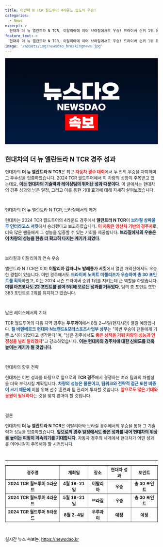 ```yaml
---
title: 아반떼 N TCR 월드투어 4라운드 압도적 우승!
categories:
  - News
excerpt: >
  현대차 더 뉴 엘란트라 N TCR, 이탈리아에 이어 브라질에서도 우승! 드라이버 순위 1위 유지하며 차량 성능 입증. 남은 경주에도 기대UP!
feature_text: >
  현대차 더 뉴 엘란트라 N TCR, 이탈리아에 이어 브라질에서도 우승! 드라이버 순위 1위 유지하며 차량 성능 입증. 남은 경주에도 기대UP!
image: '/assets/img/newsdao_breakingnews.jpg'
---
```


<p><img src="/assets/img/newsdao_breakingnews.jpg" alt="firstkoreanews 속보" /></p>

<h2 data-ke-size="size26">현대차의 더 뉴 엘란트라 N TCR 경주 성과</h2>

<p data-ke-size="size16">현대차의 <b>더 뉴 엘란트라 N TCR</b>은 최근 <b><span style="color: #ee2323;">자동차 경주 대회</span></b>에서 두 번의 우승을 차지하며 그 우수성을 입증하였습니다. 2024 TCR 월드투어에서 이 차량의 성장이 주목받고 있는데요, <b><span style="background-color: #21538527;">이는 현대차의 기술력과 레이싱팀의 뛰어난 성과 때문이다</span></b>. 이 글에서는 현대차의 경주 성과와 남은 일정, 그리고 이를 통한 기대 효과에 대해 자세히 살펴보겠습니다.</p>

<p data-ke-size="size16">&nbsp;</p>

<p>현대차의 더 뉴 엘란트라 N TCR, 브라질에서의 쾌거</p>

<p data-ke-size="size16">현대차는 2024 TCR 월드투어의 4라운드 경주에서 <b>엘란트라 N TCR</b>이 <b><span style="color: #1a5490;">브라질 상파울루 인터라고스 서킷</span></b>에서 승리했다고 보고하였습니다. <b><span style="color: #ee2323;">이 차량은 양산차 기반의 경주차</span></b>로, 더욱 많은 팬들에게 그 성능을 입증할 수 있는 기회를 제공합니다. <b><span style="background-color: #21538527;">브라질에서의 우승은 이 차량의 성능을 한층 더 확고히 다지는 계기가 되었다</span></b>.</p>

<p data-ke-size="size16">&nbsp;</p>

<p>브라질과 이탈리아의 연속 우승</p>

<p data-ke-size="size16">엘란트라 N TCR은 이미 <b>이탈리아 캄파냐노 발레룽가 서킷</b>에서 열린 개막전에서도 우승한 경험이 있습니다. 이번 경주에서도 <b><span style="color: #1a5490;">드라이버 노버트 미첼리즈가 우승하며 총 30 포인트를 획득</span></b>하였고, 이는 2024 시즌 드라이버 순위 1위를 지키는데 큰 역할을 하였습니다. <b><span style="background-color: #21538527;">미켈 아즈코나도 22 포인트를 얻어 5위에 오르는 성과를 거두었다</span></b>, 팀의 총 포인트 또한 383 포인트로 2위를 유지하고 있습니다.</p>

<p data-ke-size="size16">&nbsp;</p>

<p>남은 레이스에서의 기대</p>

<p data-ke-size="size16">TCR 월드투어의 다음 지역 경주는 <b>우루과이</b>에서 8월 2~4일(현지시간) 열릴 예정입니다. <b><span style="color: #1a5490;">틸 바텐베르크 현대차 N브랜드&모터스포츠사업부 상무</span></b>는 "이번 우승이 팬들에게 기쁜 소식이 되었다고 생각한다"며, "남은 경주에서도 <b><span style="color: #ee2323;">좋은 성적을 거둬 차량의 성능과 안정성을 널리 알리겠다</span></b>"고 강조하였습니다. <b><span style="background-color: #21538527;">이는 현대차의 경주차에 대한 신뢰도를 더욱 높이는 계기가 될 것입니다</span></b>.</p>

<p data-ke-size="size16">&nbsp;</p>

<p>현대차의 향후 전략</p>

<p data-ke-size="size16">현대차는 이번 성과를 바탕으로 앞으로의 <b>TCR 경주</b>에서 경쟁하는 여러 팀과의 차별성을 더욱 부각시킬 계획입니다. <b><span style="color: #1a5490;">차량의 성능은 물론이고, 팀워크와 전략적 접근 또한 비중이 크기 때문에</span></b> 이를 위해 선수 훈련과 팀 관리에 투자할 것입니다. <b><span style="color: #ee2323;">앞으로도 많은 기대와 응원이 필요하다</span></b>는 것을 잊지 않아야 할 것입니다.</p>

<p data-ke-size="size16">&nbsp;</p>

<p>결론</p>

<p data-ke-size="size16">현대차의 <b>더 뉴 엘란트라 N TCR</b>은 이탈리아와 브라질 경주에서의 우승을 통해 그 기술력과 성능을 입증하였습니다. <b><span style="background-color: #21538527;">앞으로의 경주 일정에서도 좋은 성과를 내어 현대차의 위상을 높이는 여정이 계속되기를 기대합니다</span></b>. 자동차 경주의 세계에서 현대차가 어떤 성과를 이어나갈지 주목해야 할 시점입니다.</p>

<p data-ke-size="size16">&nbsp;</p>

<hr/>

<table style="width: 100%; border-collapse: collapse;" border="1">
    <tr>
        <td style="text-align: center; height: 17px;"><b>경주명</b></td>
        <td style="text-align: center; height: 17px;"><b>개최일</b></td>
        <td style="text-align: center; height: 17px;"><b>장소</b></td>
        <td style="text-align: center; height: 17px;"><b>현대차 성과</b></td>
        <td style="text-align: center; height: 17px;"><b>포인트</b></td>
    </tr>
    <tr>
        <td style="text-align: center; height: 17px;"><b>2024 TCR 월드투어 1라운드</b></td>
        <td style="text-align: center; height: 17px;"><b>4월 19-21일</b></td>
        <td style="text-align: center; height: 17px;"><b>이탈리아</b></td>
        <td style="text-align: center; height: 17px;"><b>우승</b></td>
        <td style="text-align: center; height: 17px;"><b>총 30 포인트</b></td>
    </tr>
    <tr>
        <td style="text-align: center; height: 17px;"><b>2024 TCR 월드투어 4라운드</b></td>
        <td style="text-align: center; height: 17px;"><b>5월 19-21일</b></td>
        <td style="text-align: center; height: 17px;"><b>브라질</b></td>
        <td style="text-align: center; height: 17px;"><b>우승</b></td>
        <td style="text-align: center; height: 17px;"><b>총 30 포인트</b></td>
    </tr>
    <tr>
        <td style="text-align: center; height: 17px;"><b>2024 TCR 월드투어 5라운드</b></td>
        <td style="text-align: center; height: 17px;"><b>8월 2-4일</b></td>
        <td style="text-align: center; height: 17px;"><b>우루과이</b></td>
        <td style="text-align: center; height: 17px;"><b>예정</b></td>
        <td style="text-align: center; height: 17px;"><b>예정</b></td>
    </tr>
</table>

<p data-ke-size="size16">&nbsp;</p>
실시간 뉴스 속보는, <a href="https://newsdao.kr" rel="dofollow">https://newsdao.kr</a>



